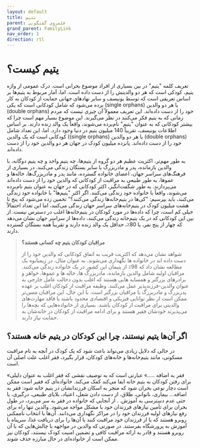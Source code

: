 ```yaml
---
layout: default
title: یتیم
parent: قلمروی گفتگویی
grand_parent: FamilyLink
nav_order: 1
direction: rtl
---
```


# یتیم کیست؟
تعریف کلمه "یتیم" در بین بسیاری از افراد موضوع بحرانی است. درک عمومی از واژه یتیم، کودکی است که هر دو والدینش را از دست داده است. اما، آمار مربوط به یتیم‌ها بر اساس تعریفی است که توسط یونیسف و سایر نهادهای جهانی حمایت از کودکان به کار برده می‌شود که شامل کودکانی است که یکی (single orphans) یا هر دو والدین (double orphans) خود را از دست داده‌اند. این تعریف معمولاً آن چیزی نیست که مردم زمانی که به یتیم فکر می‌کنند در نظر می‌گیرند. این موضوع بسیار مهم است چرا که بیشتر کودکانی که به عنوان "یتیم" نام‌برده می‌شوند، واقعاً یک والد زنده دارند.
بر اساس اطلاعات یونیسف، تقریباً 140 میلیون یتیم در دنیا وجود دارد. اما، این تعداد شامل کودکانی است که یک والدین ((single orphans) یا هر دو والدین (double orphans) خود را از دست داده‌اند. پانزده میلیون کودک در جهان هر دو والدین خود را از دست داده‌اند.

به طور مهم‌تر، اکثریت عظیم هر دو گروه از یتیم‌ها، چه یتیم واحد و چه یتیم دوگانه، با والدین بازمانده، پدر و مادربزرگ یا سایر بستگان زندگی می‌کنند. در بسیاری از فرهنگ‌های سراسر جهان، اعضای خانواده گسترده، مانند پدر و مادربزرگ‌ها، خاله‌ها و عموها، به طور طبیعی به مراقبت از کودکانی که والدین خود را از دست داده‌اند می‌پردازند. به طور شگفت‌انگیز، اکثر کودکانی که در جهان به عنوان یتیم نام‌برده می‌شوند، واقعاً با خانواده خود زندگی می‌کنند.
اگر اکثر "یتیم‌ها" با خانواده خود زندگی می‌کنند، باید بپرسیم: "کی‌ها در یتیم‌خانه‌ها زندگی می‌کنند؟" تخمین زده می‌شود که پنج تا هشت میلیون کودک در یتیم‌خانه‌های سراسر جهان زندگی می‌کنند، اما این تعداد احتمالاً خیلی کم است، چرا که داده‌ها در مورد کودکان در یتیم‌خانه‌ها اغلب در دسترس نیست. از بین این کودکانی که در یک یتیم‌خانه زندگی می‌کنند، داده‌ها از سراسر جهان نشان می‌دهد که چهار از پنج نفر، یا 80٪، حداقل یک والد زنده دارند و تقریباً همه بستگان گسترده دارند.

> **مراقبان کودکان یتیم چه کسانی هستند؟**
>
> شواهد نشان می‌دهد که اکثریت قریب به اتفاق کودکانی که والدین خود را از دست داده اند در خانواده ها نگهداری می‌شوند. به عنوان مثال، در زیمبابوه یک مطالعه نشان داد که 98٪ از یتیمان این کشور در یک خانواده زندگی می‌کنند. مراقبان اولیه شامل والدین بازمانده، مادربزرگ ها، خاله ها و عموها، خواهر و برادرهای بزرگتر و همسایه هایی هستند که اغلب بدون دخالت عامل خارجی به عنوان والدین-فرزندپذیر عمل می‌کنند. وظیفه مراقبت از کودکان اغلب بر عهده پدربزرگ و مادربزرگ یا مراقبان بزرگتر است. با این حال، این مراقبان مسن‌تر ممکن است از نظر توانایی فیزیکی و اقتصادی محدود باشند یا فاقد مهارت‌های والدینی برای مراقبت از کودکان باشند. بسیاری از خانواده‌هایی که بچه‌ها را می‌پذیرند خودشان فقیر هستند و برای ادامه مراقبت از کودکان در خانه‌شان به حمایت نیاز دارند.

## اگر آن‌ها یتیم نیستند، چرا این کودکان در یتیم خانه هستند؟
در حالی که دلایل زیادی می‌تواند باعث شود که یک کودک در آنچه به نام مراقبت مسکونی، مانند یتیم‌خانه‌ها و خانه‌های کودکان، قرار بگیرد، فقر اغلب علت اصلی آن است.

«فقر به اضافه .....» عبارتی است که به توصیف نقشی که فقر اغلب به عنوان دلیلی برای رفتن کودکان به یتیم خانه ایفا می‌کند کمک می‌کند. خانواده‌ای که فقیر است ممکن است دچار نوعی بحران شود که منجر به اسکان فرزندانشان در یتیم خانه شود: فقر به اضافه... بیماری، ناتوانی، طلاق، از دست دادن شغل، اعتیاد، بلایای طبیعی، درگیری، یا حتی عدم دسترسی به آموزش. . از آنجایی که خانواده در فقر به سر می‌برد، در طول بحران برای تأمین نیازهای فرزندان خود با مشکل مواجه می‌شود. والدین تنها راه برای رفع نیازهای اولیه فرزندان خود را در مراکز نگهداری می‌دانند. آن‌ها با انتخاب ناممکنی روبرو هستند که یا از فرزندان خود مراقبت کنند یا آن‌ها را برای دریافت غذا، سرپناه یا آموزش به پرورشگاه بفرستند. در صورتی که والدین در مواجهه با چالش‌هایی که با آن روبرو هستند و قادر به ارائه مراقبت کافی و تضمین امنیت کودک نیستند، کودکان نیز ممکن است از خانواده‌ای در حال مبارزه حذف شوند.



